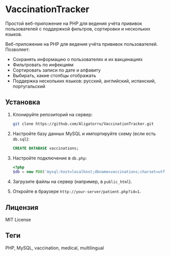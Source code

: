 # VaccinationTracker
Простой веб-приложение на PHP для ведения учёта прививок пользователей с поддержкой фильтров, сортировки и нескольких языков.


Веб-приложение на PHP для ведения учёта прививок пользователей. Позволяет:

- Сохранять информацию о пользователях и их вакцинациях
- Фильтровать по инфекциям
- Сортировать записи по дате и алфавиту
- Выбирать, какие столбцы отображать
- Поддержка нескольких языков: русский, английский, испанский, португальский

## Установка

1. Клонируйте репозиторий на сервер:
   ```bash
   git clone https://github.com/Aligatorru/VaccinationTracker.git
   ```

2. Настройте базу данных MySQL и импортируйте схему (если есть `db.sql`):

   ```sql
   CREATE DATABASE vaccinations;
   ```
3. Настройте подключение в `db.php`:

   ```php
   <?php
   $db = new PDO('mysql:host=localhost;dbname=vaccinations;charset=utf8', 'username', 'password');
   ```
4. Загрузите файлы на сервер (например, в `public_html`).
5. Откройте в браузере `http://your-server/patient.php?id=1`.

## Лицензия

MIT License

## Теги

PHP, MySQL, vaccination, medical, multilingual
